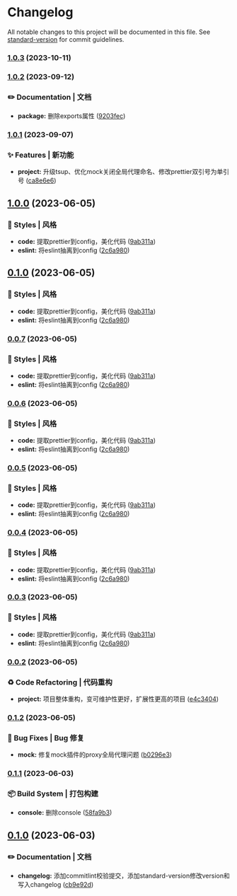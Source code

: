 # Changelog

All notable changes to this project will be documented in this file. See [standard-version](https://github.com/conventional-changelog/standard-version) for commit guidelines.

### [1.0.3](https://github.com/HikeBao/mock/compare/v1.0.2...v1.0.3) (2023-10-11)

### [1.0.2](https://github.com/HikeBao/mock/compare/v1.0.1...v1.0.2) (2023-09-12)


### ✏️ Documentation | 文档

* **package:** 删除exports属性 ([9203fec](https://github.com/HikeBao/mock/commit/9203fec81072cea87796d61ff4cd1584ce815a96))

### [1.0.1](https://github.com/HikeBao/mock/compare/v1.0.0...v1.0.1) (2023-09-07)


### ✨ Features | 新功能

* **project:** 升级tsup、优化mock关闭全局代理命名、修改prettier双引号为单引号 ([ca8e6e6](https://github.com/HikeBao/mock/commit/ca8e6e6e6b969ae85f0ea0c99bc4649ab5f846eb))

## [1.0.0](https://github.com/HikeBao/mock/compare/v0.0.2...v1.0.0) (2023-06-05)


### 💄 Styles | 风格

* **code:** 提取prettier到config，美化代码 ([9ab311a](https://github.com/HikeBao/mock/commit/9ab311a03353e53903249fcda23c88e190242a1a))
* **eslint:** 将eslint抽离到config ([2c6a980](https://github.com/HikeBao/mock/commit/2c6a980d7186cc2e44339059aada317193a6663b))

## [0.1.0](https://github.com/HikeBao/mock/compare/v0.0.2...v0.1.0) (2023-06-05)


### 💄 Styles | 风格

* **code:** 提取prettier到config，美化代码 ([9ab311a](https://github.com/HikeBao/mock/commit/9ab311a03353e53903249fcda23c88e190242a1a))
* **eslint:** 将eslint抽离到config ([2c6a980](https://github.com/HikeBao/mock/commit/2c6a980d7186cc2e44339059aada317193a6663b))

### [0.0.7](https://github.com/HikeBao/mock/compare/v0.0.2...v0.0.7) (2023-06-05)


### 💄 Styles | 风格

* **code:** 提取prettier到config，美化代码 ([9ab311a](https://github.com/HikeBao/mock/commit/9ab311a03353e53903249fcda23c88e190242a1a))
* **eslint:** 将eslint抽离到config ([2c6a980](https://github.com/HikeBao/mock/commit/2c6a980d7186cc2e44339059aada317193a6663b))

### [0.0.6](https://github.com/HikeBao/mock/compare/v0.0.2...v0.0.6) (2023-06-05)


### 💄 Styles | 风格

* **code:** 提取prettier到config，美化代码 ([9ab311a](https://github.com/HikeBao/mock/commit/9ab311a03353e53903249fcda23c88e190242a1a))
* **eslint:** 将eslint抽离到config ([2c6a980](https://github.com/HikeBao/mock/commit/2c6a980d7186cc2e44339059aada317193a6663b))

### [0.0.5](https://github.com/HikeBao/mock/compare/v0.0.2...v0.0.5) (2023-06-05)


### 💄 Styles | 风格

* **code:** 提取prettier到config，美化代码 ([9ab311a](https://github.com/HikeBao/mock/commit/9ab311a03353e53903249fcda23c88e190242a1a))
* **eslint:** 将eslint抽离到config ([2c6a980](https://github.com/HikeBao/mock/commit/2c6a980d7186cc2e44339059aada317193a6663b))

### [0.0.4](https://github.com/HikeBao/mock/compare/v0.0.2...v0.0.4) (2023-06-05)


### 💄 Styles | 风格

* **code:** 提取prettier到config，美化代码 ([9ab311a](https://github.com/HikeBao/mock/commit/9ab311a03353e53903249fcda23c88e190242a1a))
* **eslint:** 将eslint抽离到config ([2c6a980](https://github.com/HikeBao/mock/commit/2c6a980d7186cc2e44339059aada317193a6663b))

### [0.0.3](https://github.com/HikeBao/mock/compare/v0.0.2...v0.0.3) (2023-06-05)


### 💄 Styles | 风格

* **code:** 提取prettier到config，美化代码 ([9ab311a](https://github.com/HikeBao/mock/commit/9ab311a03353e53903249fcda23c88e190242a1a))
* **eslint:** 将eslint抽离到config ([2c6a980](https://github.com/HikeBao/mock/commit/2c6a980d7186cc2e44339059aada317193a6663b))

### [0.0.2](https://github.com/HikeBao/mock/compare/v0.1.2...v0.0.2) (2023-06-05)


### ♻️ Code Refactoring | 代码重构

* **project:** 项目整体重构，变可维护性更好，扩展性更高的项目 ([e4c3404](https://github.com/HikeBao/mock/commit/e4c34043661b45e17c123601f6ee61f4b7fa6c7c))

### [0.1.2](https://github.com/HikeBao/mock/compare/v0.1.1...v0.1.2) (2023-06-05)


### 🐛 Bug Fixes | Bug 修复

* **mock:** 修复mock插件的proxy全局代理问题 ([b0296e3](https://github.com/HikeBao/mock/commit/b0296e37500b95fb27c8597c1511cd6312b12c29))

### [0.1.1](https://github.com/HikeBao/mock/compare/v0.1.0...v0.1.1) (2023-06-03)


### 📦‍ Build System | 打包构建

* **console:** 删除console ([58fa9b3](https://github.com/HikeBao/mock/commit/58fa9b38f4f84ed5d15b6a11c2429bf100433552))

## [0.1.0](https://github.com/HikeBao/mock/compare/v0.0.46...v0.1.0) (2023-06-03)


### ✏️ Documentation | 文档

* **changelog:** 添加commitlint校验提交，添加standard-version修改version和写入changelog ([cb9e92d](https://github.com/HikeBao/mock/commit/cb9e92d781c80512a35f4cf5a1a239688c643386))
